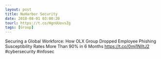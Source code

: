 ```yaml
---
layout: post
title: NuHarbor Security
date: 2018-08-01 03:00:20
tourl: https://t.co/HgnUUovsZg
tags: [Group]
---
```

Securing a Global Workforce: How OLX Group Dropped Employee Phishing Susceptibility Rates More Than 90% in 6 Months https://t.co/0mj1NIItJ2 #cybersecurity #infosec